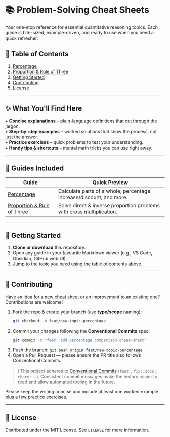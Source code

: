 # 📚 Problem-Solving Cheat Sheets

Your one-stop reference for essential quantitative reasoning topics. Each guide is bite-sized, example-driven, and ready to use when you need a quick refresher.

## 📑 Table of Contents

1. [Percentage](percentage.md)
2. [Proportion & Rule of Three](proportion-rule-of-three.md)
3. [Getting Started](#getting-started)
4. [Contributing](#contributing)
5. [License](#license)

---

## ✨ What You'll Find Here

• **Concise explanations** – plain-language definitions that cut through the jargon.  
• **Step-by-step examples** – worked solutions that show the process, not just the answer.  
• **Practice exercises** – quick problems to test your understanding.  
• **Handy tips & shortcuts** – mental math tricks you can use right away.

---

## 📂 Guides Included

| Guide | Quick Preview |
|-------|---------------|
| [Percentage](percentage.md) | Calculate parts of a whole, percentage increase/discount, and more. |
| [Proportion & Rule of Three](proportion-rule-of-three.md) | Solve direct & inverse proportion problems with cross multiplication. |

---

## 🚀 Getting Started

1. **Clone or download** this repository.  
2. Open any guide in your favourite Markdown viewer (e.g., VS Code, Obsidian, GitHub web UI).  
3. Jump to the topic you need using the table of contents above.

---

## 🤝 Contributing

Have an idea for a new cheat sheet or an improvement to an existing one? Contributions are welcome!

1. Fork the repo & create your branch (use **type/scope** naming):  
   ```bash
   git checkout -b feat/new-topic-percentage
   ```  
2. Commit your changes following the **Conventional Commits** spec:  
   ```bash
   git commit -m "feat: add percentage comparison cheat-sheet"
   ```  
3. Push the branch: `git push origin feat/new-topic-percentage`  
4. Open a Pull Request — please ensure the PR title also follows Conventional Commits.

> ℹ️ This project adheres to [Conventional Commits](https://www.conventionalcommits.org/en/v1.0.0/) (`feat:`, `fix:`, `docs:`, `chore:` …). Consistent commit messages make the history easier to read and allow automated tooling in the future.

Please keep the writing concise and include at least one worked example plus a few practice exercises.

---

## 📜 License

Distributed under the MIT License. See `LICENSE` for more information. 
